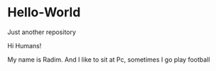 # Hello-World
Just another repository

Hi Humans!

My name is Radim. And I like to sit at Pc, sometimes I go play football
